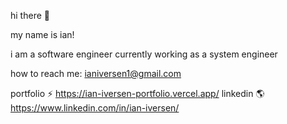 hi there 👋

my name is ian!

i am a software engineer currently working as a system engineer

  
how to reach me: ianiversen1@gmail.com

portfolio ⚡️ https://ian-iversen-portfolio.vercel.app/
linkedin 🌎 https://www.linkedin.com/in/ian-iversen/
